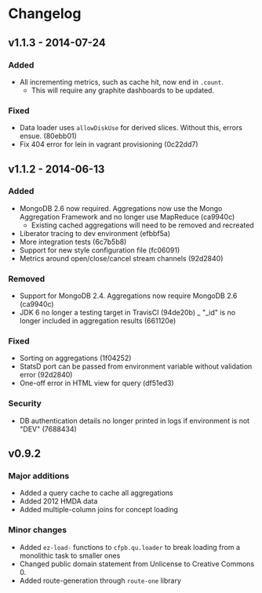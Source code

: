 # Changelog

## v1.1.3 - 2014-07-24

### Added

 - All incrementing metrics, such as cache hit, now end in `.count`.
   - This will require any graphite dashboards to be updated.

### Fixed

 - Data loader uses `allowDiskUse` for derived slices. Without this, errors ensue. (80ebb01)
 - Fix 404 error for lein in vagrant provisioning (0c22dd7)

## v1.1.2 - 2014-06-13

### Added
 - MongoDB 2.6 now required. Aggregations now use the Mongo Aggregation Framework and no longer use MapReduce (ca9940c)
    - Existing cached aggregations will need to be removed and recreated
 - Liberator tracing to dev environment (efbbf5a)
 - More integration tests (6c7b5b8)
 - Support for new style configuration file (fc06091)
 - Metrics around open/close/cancel stream channels (92d2840)


### Removed
 - Support for MongoDB 2.4. Aggregations now require MongoDB 2.6 (ca9940c)
 - JDK 6 no longer a testing target in TravisCI (94de20b)
 _ "_id" is no longer included in aggregation results (661120e)

### Fixed

 - Sorting on aggregations (1f04252)
 - StatsD port can be passed from environment variable without validation error (92d2840)
 - One-off error in HTML view for query (df51ed3)

### Security

 - DB authentication details no longer printed in logs if environment is not "DEV" (7688434)


## v0.9.2

### Major additions

* Added a query cache to cache all aggregations
* Added 2012 HMDA data
* Added multiple-column joins for concept loading

### Minor changes

* Added `ez-load-` functions to `cfpb.qu.loader` to break loading from a monolithic task to smaller ones
* Changed public domain statement from Unlicense to Creative Commons 0.
* Added route-generation through `route-one` library
